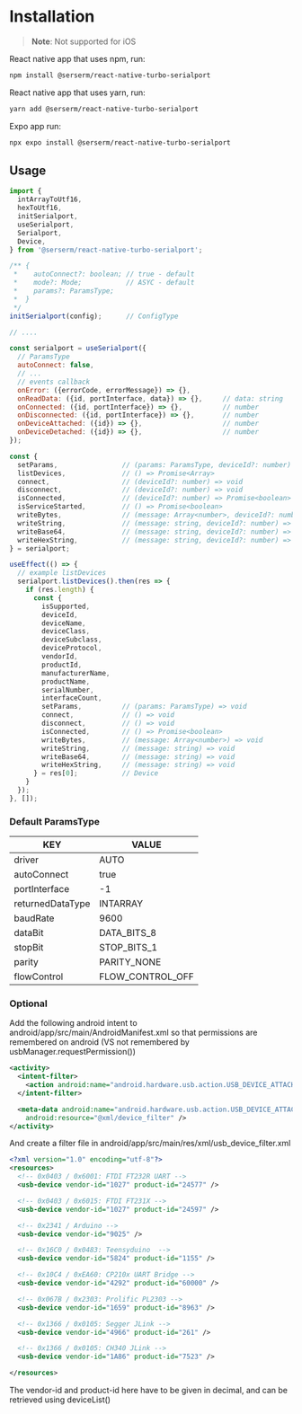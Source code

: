 # Installation

>**Note**: Not supported for iOS

React native app that uses npm, run:

```sh
npm install @serserm/react-native-turbo-serialport
```

React native app that uses yarn, run:

```sh
yarn add @serserm/react-native-turbo-serialport
```

Expo app run:

```sh
npx expo install @serserm/react-native-turbo-serialport
```

## Usage

```javascript
import {
  intArrayToUtf16,
  hexToUtf16,
  initSerialport,
  useSerialport,
  Serialport,
  Device,
} from '@serserm/react-native-turbo-serialport';

/** {
 *    autoConnect?: boolean; // true - default
 *    mode?: Mode;           // ASYC - default
 *    params?: ParamsType;
 *  }
 */
initSerialport(config);      // ConfigType

// ....

const serialport = useSerialport({
  // ParamsType
  autoConnect: false,
  // ...
  // events callback
  onError: ({errorCode, errorMessage}) => {},
  onReadData: ({id, portInterface, data}) => {},     // data: string
  onConnected: ({id, portInterface}) => {},          // number
  onDisconnected: ({id, portInterface}) => {},       // number
  onDeviceAttached: ({id}) => {},                    // number
  onDeviceDetached: ({id}) => {},                    // number
});

const {
  setParams,                // (params: ParamsType, deviceId?: number) => void
  listDevices,              // () => Promise<Array>
  connect,                  // (deviceId?: number) => void
  disconnect,               // (deviceId?: number) => void
  isConnected,              // (deviceId?: number) => Promise<boolean>
  isServiceStarted,         // () => Promise<boolean>
  writeBytes,               // (message: Array<number>, deviceId?: number) => void
  writeString,              // (message: string, deviceId?: number) => void
  writeBase64,              // (message: string, deviceId?: number) => void
  writeHexString,           // (message: string, deviceId?: number) => void
} = serialport;

useEffect(() => {
  // example listDevices
  serialport.listDevices().then(res => {
    if (res.length) {
      const {
        isSupported,
        deviceId,
        deviceName,
        deviceClass,
        deviceSubclass,
        deviceProtocol,
        vendorId,
        productId,
        manufacturerName,
        productName,
        serialNumber,
        interfaceCount,
        setParams,          // (params: ParamsType) => void
        connect,            // () => void
        disconnect,         // () => void
        isConnected,        // () => Promise<boolean>
        writeBytes,         // (message: Array<number>) => void
        writeString,        // (message: string) => void
        writeBase64,        // (message: string) => void
        writeHexString,     // (message: string) => void
      } = res[0];           // Device
    }
  });
}, []);
```

### Default ParamsType
| KEY              | VALUE            |
|------------------|------------------|
| driver           | AUTO             |
| autoConnect      | true             |
| portInterface    | -1               |
| returnedDataType | INTARRAY         |
| baudRate         | 9600             |
| dataBit          | DATA_BITS_8      |
| stopBit          | STOP_BITS_1      |
| parity           | PARITY_NONE      |
| flowControl      | FLOW_CONTROL_OFF |

### Optional

Add the following android intent to android/app/src/main/AndroidManifest.xml so that permissions are remembered on android (VS not remembered by usbManager.requestPermission())
```xml
<activity>
  <intent-filter>
    <action android:name="android.hardware.usb.action.USB_DEVICE_ATTACHED" />
  </intent-filter>

  <meta-data android:name="android.hardware.usb.action.USB_DEVICE_ATTACHED"
    android:resource="@xml/device_filter" />
</activity>
```

And create a filter file in android/app/src/main/res/xml/usb_device_filter.xml

```xml
<?xml version="1.0" encoding="utf-8"?>
<resources>
  <!-- 0x0403 / 0x6001: FTDI FT232R UART -->
  <usb-device vendor-id="1027" product-id="24577" />

  <!-- 0x0403 / 0x6015: FTDI FT231X -->
  <usb-device vendor-id="1027" product-id="24597" />

  <!-- 0x2341 / Arduino -->
  <usb-device vendor-id="9025" />

  <!-- 0x16C0 / 0x0483: Teensyduino  -->
  <usb-device vendor-id="5824" product-id="1155" />

  <!-- 0x10C4 / 0xEA60: CP210x UART Bridge -->
  <usb-device vendor-id="4292" product-id="60000" />

  <!-- 0x067B / 0x2303: Prolific PL2303 -->
  <usb-device vendor-id="1659" product-id="8963" />

  <!-- 0x1366 / 0x0105: Segger JLink -->
  <usb-device vendor-id="4966" product-id="261" />

  <!-- 0x1366 / 0x0105: CH340 JLink -->
  <usb-device vendor-id="1A86" product-id="7523" />

</resources>
```

The vendor-id and product-id here have to be given in decimal, and can be retrieved using deviceList()
